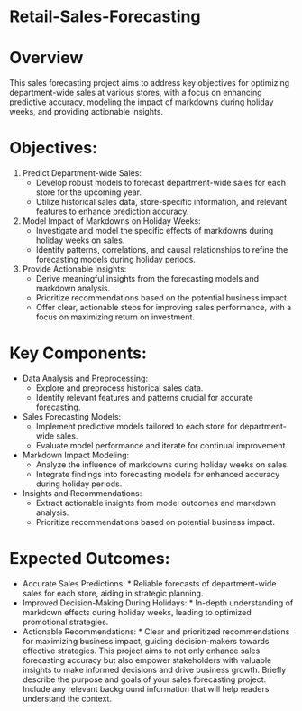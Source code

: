 # Retail-Sales-Forecasting
# Overview
This sales forecasting project aims to address key objectives for optimizing department-wide sales at various stores, with a focus on enhancing predictive accuracy, modeling the impact of markdowns during holiday weeks, and providing actionable insights.
# Objectives:
1. Predict Department-wide Sales:
     * Develop robust models to forecast department-wide sales for each store for the upcoming year.
     * Utilize historical sales data, store-specific information, and relevant features to enhance prediction accuracy.
2. Model Impact of Markdowns on Holiday Weeks:
     * Investigate and model the specific effects of markdowns during holiday weeks on sales.
     * Identify patterns, correlations, and causal relationships to refine the forecasting models during holiday periods.
3. Provide Actionable Insights:
     * Derive meaningful insights from the forecasting models and markdown analysis.
     * Prioritize recommendations based on the potential business impact.
     * Offer clear, actionable steps for improving sales performance, with a focus on maximizing return on investment.
# Key Components:
- Data Analysis and Preprocessing:
     * Explore and preprocess historical sales data.
     * Identify relevant features and patterns crucial for accurate forecasting.
- Sales Forecasting Models:
     * Implement predictive models tailored to each store for department-wide sales.
     * Evaluate model performance and iterate for continual improvement.
- Markdown Impact Modeling:
     * Analyze the influence of markdowns during holiday weeks on sales.
     * Integrate findings into forecasting models for enhanced accuracy during holiday periods.
- Insights and Recommendations:
     * Extract actionable insights from model outcomes and markdown analysis.
     * Prioritize recommendations based on potential business impact.
# Expected Outcomes:
- Accurate Sales Predictions:
      * Reliable forecasts of department-wide sales for each store, aiding in strategic 
planning.
- Improved Decision-Making During Holidays:
      * In-depth understanding of markdown effects during holiday weeks, leading to optimized 
promotional strategies.
- Actionable Recommendations:
       * Clear and prioritized recommendations for maximizing business impact, guiding decision-makers towards effective strategies. This project aims to not only enhance sales forecasting accuracy but also empower stakeholders with valuable insights to make informed decisions and drive business growth. Briefly describe the purpose and goals of your sales forecasting project. Include any relevant background information that will help readers understand the context.
       
